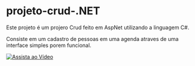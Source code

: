 # projeto-crud-.NET

Este projeto é um projero Crud feito em AspNet utilizando a linguagem C#.

Consiste em um cadastro de pessoas em uma agenda atraves de uma interface simples porem funcional.


[![Assista ao Vídeo](https://img.youtube.com/watch?v=Kmt-VmYvurk/0.jpg)](https://www.youtube.com/watch?v=BOnDOOL8LSY)
